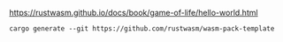 https://rustwasm.github.io/docs/book/game-of-life/hello-world.html

```
cargo generate --git https://github.com/rustwasm/wasm-pack-template
```
